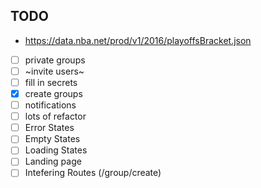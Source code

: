 ## TODO
- https://data.nba.net/prod/v1/2016/playoffsBracket.json
- [ ] private groups
- [ ] ~invite users~
- [ ] fill in secrets
- [X] create groups
- [ ] notifications
- [ ] lots of refactor
- [ ] Error States
- [ ] Empty States
- [ ] Loading States
- [ ] Landing page
- [ ] Intefering Routes (/group/create)